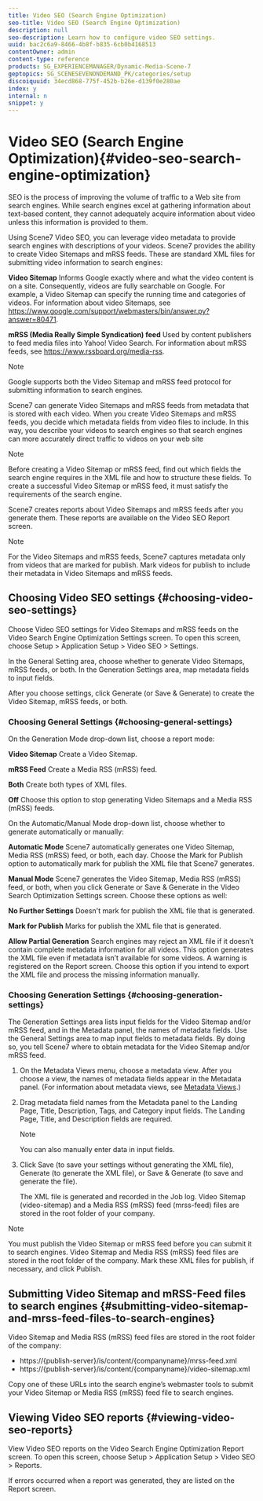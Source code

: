 ```yaml
---
title: Video SEO (Search Engine Optimization)
seo-title: Video SEO (Search Engine Optimization)
description: null
seo-description: Learn how to configure video SEO settings.
uuid: bac2c6a9-8466-4b8f-b835-6cb0b4168513
contentOwner: admin
content-type: reference
products: SG_EXPERIENCEMANAGER/Dynamic-Media-Scene-7
geptopics: SG_SCENESEVENONDEMAND_PK/categories/setup
discoiquuid: 34ecd868-775f-452b-b26e-d139f0e280ae
index: y
internal: n
snippet: y
---
```


# Video SEO (Search Engine Optimization){#video-seo-search-engine-optimization}

SEO is the process of improving the volume of traffic to a Web site from search engines. While search engines excel at gathering information about text-based content, they cannot adequately acquire information about video unless this information is provided to them.

Using Scene7 Video SEO, you can leverage video metadata to provide search engines with descriptions of your videos. Scene7 provides the ability to create Video Sitemaps and mRSS feeds. These are standard XML files for submitting video information to search engines:

**Video Sitemap** Informs Google exactly where and what the video content is on a site. Consequently, videos are fully searchable on Google. For example, a Video Sitemap can specify the running time and categories of videos. For information about video Sitemaps, see https://www.google.com/support/webmasters/bin/answer.py?answer=80471.

**mRSS (Media Really Simple Syndication) feed** Used by content publishers to feed media files into Yahoo! Video Search. For information about mRSS feeds, see https://www.rssboard.org/media-rss.

>[!NOTE]
>
>Google supports both the Video Sitemap and mRSS feed protocol for submitting information to search engines.

Scene7 can generate Video Sitemaps and mRSS feeds from metadata that is stored with each video. When you create Video Sitemaps and mRSS feeds, you decide which metadata fields from video files to include. In this way, you describe your videos to search engines so that search engines can more accurately direct traffic to videos on your web site

>[!NOTE]
>
>Before creating a Video Sitemap or mRSS feed, find out which fields the search engine requires in the XML file and how to structure these fields. To create a successful Video Sitemap or mRSS feed, it must satisfy the requirements of the search engine.

Scene7 creates reports about Video Sitemaps and mRSS feeds after you generate them. These reports are available on the Video SEO Report screen.

>[!NOTE]
>
>For the Video Sitemaps and mRSS feeds, Scene7 captures metadata only from videos that are marked for publish. Mark videos for publish to include their metadata in Video Sitemaps and mRSS feeds.

## Choosing Video SEO settings {#choosing-video-seo-settings}

Choose Video SEO settings for Video Sitemaps and mRSS feeds on the Video Search Engine Optimization Settings screen. To open this screen, choose Setup &gt; Application Setup &gt; Video SEO &gt; Settings.

In the General Setting area, choose whether to generate Video Sitemaps, mRSS feeds, or both. In the Generation Settings area, map metadata fields to input fields.

After you choose settings, click Generate (or Save & Generate) to create the Video Sitemap, mRSS feeds, or both.

### Choosing General Settings {#choosing-general-settings}

On the Generation Mode drop-down list, choose a report mode:

**Video Sitemap** Create a Video Sitemap.

**mRSS Feed** Create a Media RSS (mRSS) feed.

**Both** Create both types of XML files.

**Off** Choose this option to stop generating Video Sitemaps and a Media RSS (mRSS) feeds.

On the Automatic/Manual Mode drop-down list, choose whether to generate automatically or manually:

**Automatic Mode** Scene7 automatically generates one Video Sitemap, Media RSS (mRSS) feed, or both, each day. Choose the Mark for Publish option to automatically mark for publish the XML file that Scene7 generates.

**Manual Mode** Scene7 generates the Video Sitemap, Media RSS (mRSS) feed, or both, when you click Generate or Save & Generate in the Video Search Optimization Settings screen. Choose these options as well:

**No Further Settings** Doesn't mark for publish the XML file that is generated.

**Mark for Publish** Marks for publish the XML file that is generated.

**Allow Partial Generation** Search engines may reject an XML file if it doesn’t contain complete metadata information for all videos. This option generates the XML file even if metadata isn’t available for some videos. A warning is registered on the Report screen. Choose this option if you intend to export the XML file and process the missing information manually.

### Choosing Generation Settings {#choosing-generation-settings}

The Generation Settings area lists input fields for the Video Sitemap and/or mRSS feed, and in the Metadata panel, the names of metadata fields. Use the General Settings area to map input fields to metadata fields. By doing so, you tell Scene7 where to obtain metadata for the Video Sitemap and/or mRSS feed.

1. On the Metadata Views menu, choose a metadata view. After you choose a view, the names of metadata fields appear in the Metadata panel. (For information about metadata views, see [Metadata Views](application-setup.md#metadata_views).)
1. Drag metadata field names from the Metadata panel to the Landing Page, Title, Description, Tags, and Category input fields. The Landing Page, Title, and Description fields are required.

   >[!NOTE]
   >
   >You can also manually enter data in input fields.

1. Click Save (to save your settings without generating the XML file), Generate (to generate the XML file), or Save & Generate (to save and generate the file).

   The XML file is generated and recorded in the Job log. Video Sitemap (video-sitemap) and a Media RSS (mRSS) feed (mrss-feed) files are stored in the root folder of your company.

>[!NOTE]
>
>You must publish the Video Sitemap or mRSS feed before you can submit it to search engines. Video Sitemap and Media RSS (mRSS) feed files are stored in the root folder of the company. Mark these XML files for publish, if necessary, and click Publish.

## Submitting Video Sitemap and mRSS-Feed files to search engines {#submitting-video-sitemap-and-mrss-feed-files-to-search-engines}

Video Sitemap and Media RSS (mRSS) feed files are stored in the root folder of the company:

* https://{publish-server}/is/content/{companyname}/mrss-feed.xml
* https://{publish-server}/is/content/{companyname}/video-sitemap.xml

Copy one of these URLs into the search engine’s webmaster tools to submit your Video Sitemap or Media RSS (mRSS) feed file to search engines.

## Viewing Video SEO reports {#viewing-video-seo-reports}

View Video SEO reports on the Video Search Engine Optimization Report screen. To open this screen, choose Setup &gt; Application Setup &gt; Video SEO &gt; Reports.

If errors occurred when a report was generated, they are listed on the Report screen.

